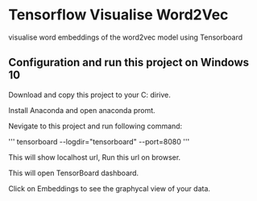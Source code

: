 # Tensorflow Visualise Word2Vec
visualise word embeddings of the word2vec model using Tensorboard

## Configuration and run this project on Windows 10

Download and copy this project to your C: dirive.

Install Anaconda and open anaconda promt.

Nevigate to this project and run following command:

'''
    tensorboard --logdir="tensorboard" --port=8080
'''

This will show localhost url, Run this url on browser.

This will open TensorBoard dashboard.

Click on Embeddings to see the graphycal view of your data.
